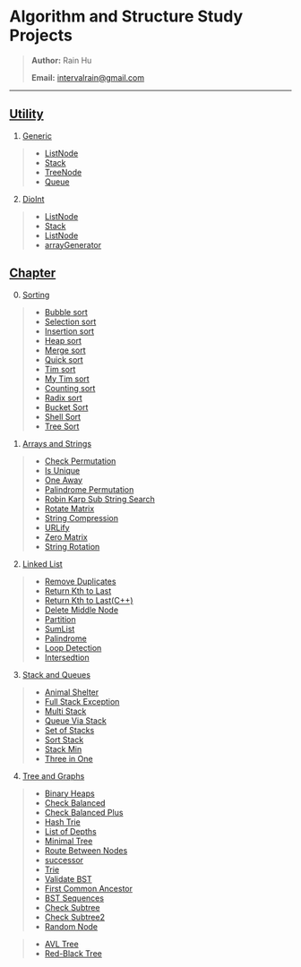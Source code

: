 # Algorithm and Structure Study Projects
>
> **Author:** Rain Hu
>
> **Email:** intervalrain@gmail.com
>
---
## [Utility](https://github.com/intervalrain/algo/blob/master/src/DioUtility)
1. [Generic](https://github.com/intervalrain/algo/blob/master/src/DioUtility/Generic)
> + [ListNode](https://github.com/intervalrain/algo/blob/master/src/DioUtility/DioInt/ListNode.java)
> + [Stack](https://github.com/intervalrain/algo/blob/master/src/DioUtility/Generic/Stack.java)
> + [TreeNode](https://github.com/intervalrain/algo/blob/master/src/DioUtility/Generic/TreeNode.java)
> + [Queue](https://github.com/intervalrain/algo/blob/master/src/DioUtility/Generic/Queue.java)
2. [DioInt](https://github.com/intervalrain/algo/blob/master/src/DioUtility/DioInt)
> + [ListNode](https://github.com/intervalrain/algo/blob/master/src/DioUtility/DioInt/ListNode.java)
> + [Stack](https://github.com/intervalrain/algo/blob/master/src/DioUtility/DioInt/Stack.java)
> + [ListNode](https://github.com/intervalrain/algo/blob/master/src/DioUtility/DioInt/TreeNode.java)
> + [arrayGenerator](https://github.com/intervalrain/algo/blob/master/src/DioUtility/DioInt/arrayGenerator.java)

## [Chapter](https://github.com/intervalrain/algo/blob/master/src/Topic)
0. [Sorting](https://github.com/intervalrain/algo/blob/master/src/Topic/Sorting)
> + [Bubble sort](https://github.com/intervalrain/algo/blob/master/src/Topic/Sorting/BubbleSort.java)
> + [Selection sort](https://github.com/intervalrain/algo/blob/master/src/Topic/Sorting/SelectionSort.java)
> + [Insertion sort](https://github.com/intervalrain/algo/blob/master/src/Topic/Sorting/InsertionSort.java)
> + [Heap sort](https://github.com/intervalrain/algo/blob/master/src/Topic/Sorting/HeapSort.java)
> + [Merge sort](https://github.com/intervalrain/algo/blob/master/src/Topic/Sorting/MergeSort.java)
> + [Quick sort](https://github.com/intervalrain/algo/blob/master/src/Topic/Sorting/QuickSort.java)
> + [Tim sort](https://github.com/intervalrain/algo/blob/master/src/Topic/Sorting/TimSort.java)
> + [My Tim sort](https://github.com/intervalrain/algo/blob/master/src/Topic/Sorting/MyTimSort.java)
> + [Counting sort](https://github.com/intervalrain/algo/blob/master/src/Topic/Sorting/CountingSort.java)
> + [Radix sort](https://github.com/intervalrain/algo/blob/master/src/Topic/Sorting/RadixSort.java)
> + [Bucket Sort](https://github.com/intervalrain/algo/blob/master/src/Topic/Sorting/BucketSort.java)
> + [Shell Sort](https://github.com/intervalrain/algo/blob/master/src/Topic/Sorting/ShellSort.java)
> + [Tree Sort](https://github.com/intervalrain/algo/blob/master/src/Topic/Sorting/TreeSort.java)

1. [Arrays and Strings](https://github.com/intervalrain/algo/blob/master/src/Topic/ArrayAndStrings)
> + [Check Permutation](https://github.com/intervalrain/algo/blob/master/src/Topic/ArrayAndStrings/CheckPermutaion.java)
> + [Is Unique](https://github.com/intervalrain/algo/blob/master/src/Topic/ArrayAndStrings/IsUnique.java)
> + [One Away](https://github.com/intervalrain/algo/blob/master/src/Topic/ArrayAndStrings/OneAway.java)
> + [Palindrome Permutation](https://github.com/intervalrain/algo/blob/master/src/Topic/ArrayAndStrings/PalindromePermutation.java)
> + [Robin Karp Sub String Search](https://github.com/intervalrain/algo/blob/master/src/Topic/ArrayAndStrings/RobinKarpSubStringSearch.java)
> + [Rotate Matrix](https://github.com/intervalrain/algo/blob/master/src/Topic/ArrayAndStrings/RotateMatrix.java)
> + [String Compression](https://github.com/intervalrain/algo/blob/master/src/Topic/ArrayAndStrings/StringCompression.java)
> + [URLify](https://github.com/intervalrain/algo/blob/master/src/Topic/ArrayAndStrings/URLify.java)
> + [Zero Matrix](https://github.com/intervalrain/algo/blob/master/src/Topic/ArrayAndStrings/ZeroMatrix.java)
> + [String Rotation](https://github.com/intervalrain/algo/blob/master/src/Topic/ArrayAndStrings/StringRotation.java)

2. [Linked List](https://github.com/intervalrain/algo/blob/master/src/Topic/LinkedList)
> + [Remove Duplicates](https://github.com/intervalrain/algo/blob/master/src/Topic/LinkedList/RemoveDups.java)
> + [Return Kth to Last](https://github.com/intervalrain/algo/blob/master/src/Topic/LinkedList/ReturnKthToLast.java)
> + [Return Kth to Last(C++)](https://github.com/intervalrain/algo/blob/master/src/Topic/LinkedList/ReturnKthToLast.cpp)
> + [Delete Middle Node](https://github.com/intervalrain/algo/blob/master/src/Topic/LinkedList/DeleteMiddleNode.java)
> + [Partition](https://github.com/intervalrain/algo/blob/master/src/Topic/LinkedList/Partition.java)
> + [SumList](https://github.com/intervalrain/algo/blob/master/src/Topic/LinkedList/SumList.java)
> + [Palindrome](https://github.com/intervalrain/algo/blob/master/src/Topic/LinkedList/Palindrome.java)
> + [Loop Detection](https://github.com/intervalrain/algo/blob/master/src/Topic/LinkedList/LoopDetection.java)
> + [Intersedtion](https://github.com/intervalrain/algo/blob/master/src/Topic/LinkedList/Intersection.java)

3. [Stack and Queues](https://github.com/intervalrain/algo/blob/master/src/Topic/StackAndQueues)
> + [Animal Shelter](https://github.com/intervalrain/algo/blob/master/src/Topic/StackAndQueues/AnimalShelter.java)
> + [Full Stack Exception](https://github.com/intervalrain/algo/blob/master/src/Topic/StackAndQueues/FullStackException.java)
> + [Multi Stack](https://github.com/intervalrain/algo/blob/master/src/Topic/StackAndQueues/MultiStack.java)
> + [Queue Via Stack](https://github.com/intervalrain/algo/blob/master/src/Topic/StackAndQueues/QueueViaStack.java)
> + [Set of Stacks](https://github.com/intervalrain/algo/blob/master/src/Topic/StackAndQueues/SetOfStacks.java)
> + [Sort Stack](https://github.com/intervalrain/algo/blob/master/src/Topic/StackAndQueues/SortStack.java)
> + [Stack Min](https://github.com/intervalrain/algo/blob/master/src/Topic/StackAndQueues/StackMin.java)
> + [Three in One](https://github.com/intervalrain/algo/blob/master/src/Topic/StackAndQueues/ThreeInOne.java)

4. [Tree and Graphs](https://github.com/intervalrain/algo/blob/master/src/Topic/TreesAndGraphs)
> + [Binary Heaps](https://github.com/intervalrain/algo/blob/master/src/Topic/TreesAndGraphs/BinaryHeaps.java)
> + [Check Balanced](https://github.com/intervalrain/algo/blob/master/src/Topic/TreesAndGraphs/CheckBalanced.java)
> + [Check Balanced Plus](https://github.com/intervalrain/algo/blob/master/src/Topic/TreesAndGraphs/CheckBalancedPlus.java)
> + [Hash Trie](https://github.com/intervalrain/algo/blob/master/src/Topic/TreesAndGraphs/HashTrie.java)
> + [List of Depths](https://github.com/intervalrain/algo/blob/master/src/Topic/TreesAndGraphs/ListOfDepths.java)
> + [Minimal Tree](https://github.com/intervalrain/algo/blob/master/src/Topic/TreesAndGraphs/MinimalTree.java)
> + [Route Between Nodes](https://github.com/intervalrain/algo/blob/master/src/Topic/TreesAndGraphs/RouteBetweenNodes.java)
> + [successor](https://github.com/intervalrain/algo/blob/master/src/Topic/TreesAndGraphs/successor.java)
> + [Trie](https://github.com/intervalrain/algo/blob/master/src/Topic/TreesAndGraphs/Trie.java)
> + [Validate BST](https://github.com/intervalrain/algo/blob/master/src/Topic/TreesAndGraphs/ValidateBST.java)
> + [First Common Ancestor](https://github.com/intervalrain/algo/blob/master/src/Topic/TreesAndGraphs/FirstCommonAncestor.java)
> + [BST Sequences](https://github.com/intervalrain/algo/blob/master/src/Topic/TreesAndGraphs/BSTSequences.java)
> + [Check Subtree](https://github.com/intervalrain/algo/blob/master/src/Topic/TreesAndGraphs/CheckSubtree.java)
> + [Check Subtree2](https://github.com/intervalrain/algo/blob/master/src/Topic/TreesAndGraphs/CheckSubtree2.java)
> + [Random Node](https://github.com/intervalrain/algo/blob/master/src/Topic/TreesAndGraphs/RandomNode.java)

> + [AVL Tree](https://github.com/intervalrain/algo/blob/master/src/Topic/TreesAndGraphs/AVLTree.java)
> + [Red-Black Tree](https://github.com/intervalrain/algo/blob/master/src/Topic/TreesAndGraphs/RBTree.java)